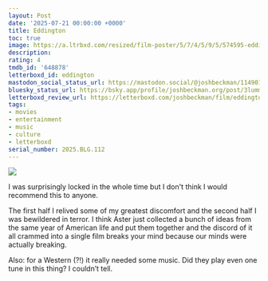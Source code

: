 ```yaml
---
layout: Post
date: '2025-07-21 00:00:00 +0000'
title: Eddington
toc: true
image: https://a.ltrbxd.com/resized/film-poster/5/7/4/5/9/5/574595-eddington-0-600-0-900-crop.jpg?v=925abc6d9b
description:
rating: 4
tmdb_id: '648878'
letterboxd_id: eddington
mastodon_social_status_url: https://mastodon.social/@joshbeckman/114901664880489904
bluesky_status_url: https://bsky.app/profile/joshbeckman.org/post/3lummvvsjov2j
letterboxd_review_url: https://letterboxd.com/joshbeckman/film/eddington/
tags:
- movies
- entertainment
- music
- culture
- letterboxd
serial_number: 2025.BLG.112
---
```

 <p><img src="https://a.ltrbxd.com/resized/film-poster/5/7/4/5/9/5/574595-eddington-0-600-0-900-crop.jpg?v=925abc6d9b"/></p> <p>I was surprisingly locked in the whole time but I don't think I would recommend this to anyone.</p><p>The first half I relived some of my greatest discomfort and the second half I was bewildered in terror. I think Aster just collected a bunch of ideas from the same year of American life and put them together and the discord of it all crammed into a single film breaks your mind because our minds were actually breaking.</p><p>Also: for a Western (?!) it really needed some music. Did they play even one tune in this thing? I couldn’t tell.</p> 
